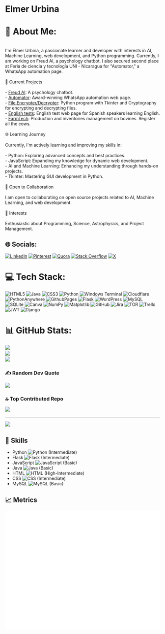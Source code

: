 # Elmer Urbina

# 💫 About Me:
<br>I'm Elmer Urbina, a passionate learner and developer with interests in AI, Machine Learning, web development, and Python programming. Currently, I am working on Freud AI, a psychology chatbot. I also secured second place at Feria de ciencia y tecnología UNI - Nicaragua for "Automator," a WhatsApp automation page.<br><br>🚀 Current Projects<br><br>- [Freud AI](https://github.com/elmerurbina/freud-ai): A psychology chatbot.<br>- [Automator](https://github.com/elmerurbina/automator): Award-winning WhatsApp automation web page.<br>- [File Encrypter/Decrypter](https://github.com/elmerurbina/enc): Python program with Tkinter and Cryptography for encrypting and decrypting files.<br>- [English tests](https://github.com/elmerurbina/english): English test web page for Spanish speakers learning English.<br>- [FarmTech](https://github.com/farmtech24/farmtech): Production and inventories management on bovines. Register all the cows.<br><br> 🌐 Learning Journey<br><br>Currently, I'm actively learning and improving my skills in:<br><br>- Python: Exploring advanced concepts and best practices.<br>- JavaScript: Expanding my knowledge for dynamic web development.<br>- AI and Machine Learning: Enhancing my understanding through hands-on projects.<br>- Tkinter: Mastering GUI development in Python.<br><br> 🌟 Open to Collaboration<br><br>I am open to collaborating on open source projects related to AI, Machine Learning, and web development.<br><br> 🌈 Interests<br><br>Enthusiastic about Programming, Science, Astrophysics, and Project Management.


## 🌐 Socials:
[![LinkedIn](https://img.shields.io/badge/LinkedIn-%230077B5.svg?logo=linkedin&logoColor=white)]([https://linkedin.com/in/](https://www.linkedin.com/in/elmer-urbina-meneses-290a3b208)) [![Pinterest](https://img.shields.io/badge/Pinterest-%23E60023.svg?logo=Pinterest&logoColor=white)](https://pinterest.com/elmerurbina570) [![Quora](https://img.shields.io/badge/Quora-%23B92B27.svg?logo=Quora&logoColor=white)](https://quora.com/profile/https://www.quora.com/profile/Elmer-Urbina-Meneses) [![Stack Overflow](https://img.shields.io/badge/-Stackoverflow-FE7A16?logo=stack-overflow&logoColor=white)](https://stackoverflow.com/users/https://stackoverflow.com/users/22451823/elmer-urbina-meneses?tab=profile) [![X](https://img.shields.io/badge/X-black.svg?logo=X&logoColor=white)](https://x.com/@elmer85151) 

# 💻 Tech Stack:
![HTML5](https://img.shields.io/badge/html5-%23E34F26.svg?style=for-the-badge&logo=html5&logoColor=white) ![Java](https://img.shields.io/badge/java-%23ED8B00.svg?style=for-the-badge&logo=openjdk&logoColor=white) ![CSS3](https://img.shields.io/badge/css3-%231572B6.svg?style=for-the-badge&logo=css3&logoColor=white) ![Python](https://img.shields.io/badge/python-3670A0?style=for-the-badge&logo=python&logoColor=ffdd54) ![Windows Terminal](https://img.shields.io/badge/Windows%20Terminal-%234D4D4D.svg?style=for-the-badge&logo=windows-terminal&logoColor=white) ![Cloudflare](https://img.shields.io/badge/Cloudflare-F38020?style=for-the-badge&logo=Cloudflare&logoColor=white) ![PythonAnywhere](https://img.shields.io/badge/pythonanywhere-%232F9FD7.svg?style=for-the-badge&logo=pythonanywhere&logoColor=151515) ![GithubPages](https://img.shields.io/badge/github%20pages-121013?style=for-the-badge&logo=github&logoColor=white) ![Flask](https://img.shields.io/badge/flask-%23000.svg?style=for-the-badge&logo=flask&logoColor=white) ![WordPress](https://img.shields.io/badge/WordPress-%23117AC9.svg?style=for-the-badge&logo=WordPress&logoColor=white) ![MySQL](https://img.shields.io/badge/mysql-4479A1.svg?style=for-the-badge&logo=mysql&logoColor=white) ![SQLite](https://img.shields.io/badge/sqlite-%2307405e.svg?style=for-the-badge&logo=sqlite&logoColor=white) ![Canva](https://img.shields.io/badge/Canva-%2300C4CC.svg?style=for-the-badge&logo=Canva&logoColor=white) ![NumPy](https://img.shields.io/badge/numpy-%23013243.svg?style=for-the-badge&logo=numpy&logoColor=white) ![Matplotlib](https://img.shields.io/badge/Matplotlib-%23ffffff.svg?style=for-the-badge&logo=Matplotlib&logoColor=black) ![GitHub](https://img.shields.io/badge/github-%23121011.svg?style=for-the-badge&logo=github&logoColor=white) ![Jira](https://img.shields.io/badge/jira-%230A0FFF.svg?style=for-the-badge&logo=jira&logoColor=white) ![TOR](https://img.shields.io/badge/tor-%237E4798.svg?style=for-the-badge&logo=tor-project&logoColor=white) ![Trello](https://img.shields.io/badge/Trello-%23026AA7.svg?style=for-the-badge&logo=Trello&logoColor=white) ![JWT](https://img.shields.io/badge/JWT-black?style=for-the-badge&logo=JSON%20web%20tokens) ![Django](https://img.shields.io/badge/django-%23092E20.svg?style=for-the-badge&logo=django&logoColor=white)
# 📊 GitHub Stats:
![](https://github-readme-stats.vercel.app/api?username=elmerurbina&theme=dark&hide_border=false&include_all_commits=true&count_private=false)<br/>
![](https://github-readme-streak-stats.herokuapp.com/?user=elmerurbina&theme=dark&hide_border=false)<br/>
![](https://github-readme-stats.vercel.app/api/top-langs/?username=elmerurbina&theme=dark&hide_border=false&include_all_commits=true&count_private=false&layout=compact)

### ✍️ Random Dev Quote
![](https://quotes-github-readme.vercel.app/api?type=vetical&theme=radical)

### 🔝 Top Contributed Repo
![](https://github-contributor-stats.vercel.app/api?username=elmerurbina&limit=5&theme=dark&combine_all_yearly_contributions=true)

---
[![](https://visitcount.itsvg.in/api?id=elmerurbina&icon=0&color=0)](https://visitcount.itsvg.in)

<!-- Proudly created with GPRM ( https://gprm.itsvg.in ) -->


## 🔧 Skills

- Python ![Python](https://img.icons8.com/color/48/000000/python.png) (Intermediate)
- Flask ![Flask](https://img.icons8.com/color/48/000000/flask.png) (Intermediate)
- JavaScript ![JavaScript](https://img.icons8.com/color/48/000000/javascript.png) (Basic)
- Java ![Java](https://img.icons8.com/color/48/000000/java-coffee-cup-logo.png) (Basic)
- HTML ![HTML](https://img.icons8.com/color/48/000000/html-5.png) (High-Intermediate)
- CSS ![CSS](https://img.icons8.com/color/48/000000/css3.png) (Intermediate)
- MySQL ![MySQL](https://img.icons8.com/fluency/48/000000/mysql-logo.png) (Basic)
  


## 📈 Metrics

![Metrics](https://github.com/elmerurbina/elmerurbina/blob/main/github-metrics.svg)
